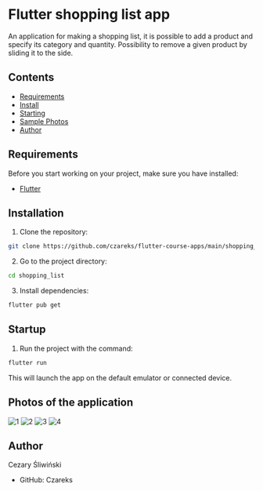 # Flutter shopping list app

An application for making a shopping list, it is possible to add a product and specify its category and quantity. Possibility to remove a given product by sliding it to the side.

## Contents

- [Requirements](#requirements)
- [Install](#install)
- [Starting](#booting)
- [Sample Photos](#sample-photos)
- [Author](#author)

## Requirements

Before you start working on your project, make sure you have installed:

- [Flutter](https://flutter.dev/docs/get-started/install)

## Installation

1. Clone the repository:

```bash
git clone https://github.com/czareks/flutter-course-apps/main/shopping_list/
```
2. Go to the project directory:
```bash
cd shopping_list
```
3. Install dependencies:
```bash
flutter pub get
```
## Startup
1. Run the project with the command:
```bash
flutter run
```
This will launch the app on the default emulator or connected device.

## Photos of the application
![1](1.png)
![2](2.png)
![3](3.png)
![4](4.png)


## Author
Cezary Śliwiński
- GitHub: Czareks

